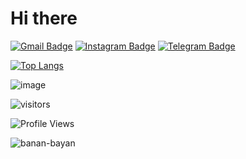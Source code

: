 # Hi there

[![Gmail Badge](https://img.shields.io/badge/-dimariktar@gmail.com-c14438?style=flat-square&logo=Gmail&logoColor=white&link=mailto:dimariktar@gmail.com)](mailto:dimariktar@gmail.com)
[![Instagram Badge](https://img.shields.io/badge/-duhovniy_bomj-e4405f?style=flat-square&logo=Instagram&logoColor=white)](https://instagram.com/duhovniy_bomj/)
[![Telegram Badge](https://img.shields.io/badge/-@duhovniy_bomj-0088CC?style=flat&logo=Telegram&logoColor=white)](https://t.me/duhovniy_bomj "Contact on Telegram")

[![Top Langs](https://github-readme-stats.vercel.app/api/top-langs/?username=banan-bayan&layout=compact)](https://github.com/anuraghazra/github-readme-stats)

![image](https://www.codewars.com/users/banan-bayan/badges/small)

![visitors](https://visitor-badge.glitch.me/badge?page_id=banan-bayan)

![Profile Views](http://img.shields.io/badge/Profile%20Views-199-blue)

<img src="https://komarev.com/ghpvc/?username=banan-bayan" alt="banan-bayan"/>

